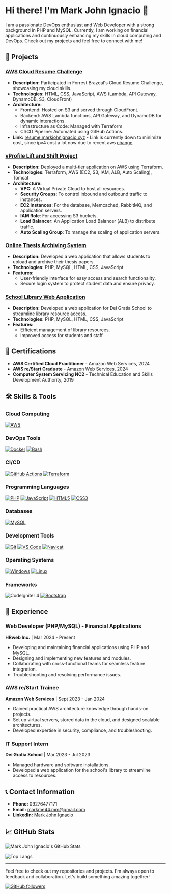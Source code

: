 # Hi there! I'm Mark John Ignacio 👋

I am a passionate DevOps enthusiast and Web Developer with a strong background in PHP and MySQL. Currently, I am working on financial applications and continuously enhancing my skills in cloud computing and DevOps. Check out my projects and feel free to connect with me!

## 🌟 Projects

### [AWS Cloud Resume Challenge](https://github.com/mark-john-ignacio/aws-cloud-resume-challenge.git)
- **Description:** Participated in Forrest Brazeal's Cloud Resume Challenge, showcasing my cloud skills.
- **Technologies:** HTML, CSS, JavaScript, AWS (Lambda, API Gateway, DynamoDB, S3, CloudFront)
- **Architecture:** 
  - Frontend: Hosted on S3 and served through CloudFront.
  - Backend: AWS Lambda functions, API Gateway, and DynamoDB for dynamic interactions.
  - Infrastructure as Code: Managed with Terraform
  - CI/CD Pipeline: Automated using GitHub Actions.
- **Link:** [resume.markjohnignacio.xyz](https://resume.markjohnignacio.xyz) - Link is currently down to minimize cost, since ipv4 cost a lot now due to recent aws [change](https://aws.amazon.com/blogs/aws/new-aws-public-ipv4-address-charge-public-ip-insights/?sc_channel=sm&sc_campaign=Support&sc_publisher=REDDIT&sc_country=global&sc_geo=GLOBAL&sc_outcome=AWS%20Support&sc_content=Support&trk=Support&linkId=310531300)

### [vProfile Lift and Shift Project](https://github.com/mark-john-ignacio/aws-vProfile-Lift-and-Shift)
- **Description:** Deployed a multi-tier application on AWS using Terraform.
- **Technologies:** Terraform, AWS (EC2, S3, IAM, ALB, Auto Scaling), Tomcat
- **Architecture:** 
  - **VPC**: A Virtual Private Cloud to host all resources.
  - **Security Groups**: To control inbound and outbound traffic to instances.
  - **EC2 Instances**: For the database, Memcached, RabbitMQ, and application servers.
  - **IAM Role**: For accessing S3 buckets.
  - **Load Balancer**: An Application Load Balancer (ALB) to distribute traffic.
  - **Auto Scaling Group**: To manage the scaling of application servers.

### [Online Thesis Archiving System](https://github.com/mark-john-ignacio/cvsu-otas.git)
- **Description:** Developed a web application that allows students to upload and archive their thesis papers.
- **Technologies:** PHP, MySQL, HTML, CSS, JavaScript
- **Features:** 
  - User-friendly interface for easy access and search functionality.
  - Secure login system to protect student data and ensure privacy.

### [School Library Web Application]()
- **Description:** Developed a web application for Dei Gratia School to streamline library resource access.
- **Technologies:** PHP, MySQL, HTML, CSS, JavaScript
- **Features:**
  - Efficient management of library resources.
  - Improved access for students and staff.


## 📜 Certifications

- **AWS Certified Cloud Practitioner** - Amazon Web Services, 2024
- **AWS re/Start Graduate** - Amazon Web Services, 2024
- **Computer System Servicing NC2** - Technical Education and Skills Development Authority, 2019

## 🛠️ Skills & Tools

### Cloud Computing
[![AWS](https://skillicons.dev/icons?i=aws)](https://skillicons.dev)

### DevOps Tools
[![Docker](https://skillicons.dev/icons?i=docker)](https://skillicons.dev)
[![Bash](https://skillicons.dev/icons?i=bash)](https://skillicons.dev)

### CI/CD
[![GitHub Actions](https://skillicons.dev/icons?i=githubactions)](https://skillicons.dev)
[![Terraform](https://skillicons.dev/icons?i=terraform)](https://skillicons.dev)

### Programming Languages
[![PHP](https://skillicons.dev/icons?i=php)](https://skillicons.dev)
[![JavaScript](https://skillicons.dev/icons?i=js)](https://skillicons.dev)
[![HTML5](https://skillicons.dev/icons?i=html)](https://skillicons.dev)
[![CSS3](https://skillicons.dev/icons?i=css)](https://skillicons.dev)

### Databases
[![MySQL](https://skillicons.dev/icons?i=mysql)](https://skillicons.dev)

### Development Tools
[![Git](https://skillicons.dev/icons?i=git)](https://skillicons.dev)
[![VS Code](https://skillicons.dev/icons?i=vscode)](https://skillicons.dev)
[![Navicat](https://skillicons.dev/icons?i=navicat)](https://skillicons.dev)

### Operating Systems
[![Windows](https://skillicons.dev/icons?i=windows)](https://skillicons.dev)
[![Linux](https://skillicons.dev/icons?i=linux)](https://skillicons.dev)

### Frameworks
![CodeIgniter 4](https://img.shields.io/badge/CodeIgniter-EF4223?style=for-the-badge&logo=codeigniter&logoColor=white)
[![Bootstrap](https://skillicons.dev/icons?i=bootstrap)](https://skillicons.dev)


## 💼 Experience

### Web Developer (PHP/MySQL) - Financial Applications
**HRweb Inc.** | Mar 2024 - Present
- Developing and maintaining financial applications using PHP and MySQL.
- Designing and implementing new features and modules.
- Collaborating with cross-functional teams for seamless feature integration.
- Troubleshooting and resolving performance issues.

### AWS re/Start Trainee
**Amazon Web Services** | Sept 2023 - Jan 2024
- Gained practical AWS architecture knowledge through hands-on projects.
- Set up virtual servers, stored data in the cloud, and designed scalable architectures.
- Developed expertise in security, compliance, and troubleshooting.

### IT Support Intern
**Dei Gratia School** | Mar 2023 - Jul 2023
- Managed hardware and software installations.
- Developed a web application for the school's library to streamline access to resources.


## 📞 Contact Information

- **Phone:** 09276477171
- **Email:** [markme44.mm@gmail.com](mailto:markme44.mm@gmail.com)
- **LinkedIn:** [Mark John Ignacio](https://www.linkedin.com/in/mark-john-ignacio)

## 📈 GitHub Stats

![Mark John Ignacio's GitHub Stats](https://github-readme-stats.vercel.app/api?username=mark-john-ignacio&show_icons=true&theme=radical)

![Top Langs](https://github-readme-stats.vercel.app/api/top-langs/?username=mark-john-ignacio&layout=compact&theme=radical)

---

Feel free to check out my repositories and projects. I'm always open to feedback and collaboration. Let's build something amazing together!

[![GitHub followers](https://img.shields.io/github/followers/mark-john-ignacio?label=Follow&style=social)](https://github.com/markme44)
